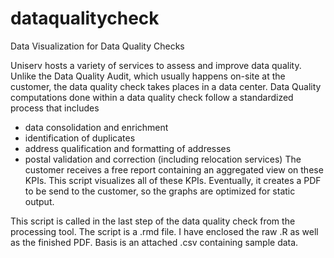 # dataqualitycheck
Data Visualization for Data Quality Checks

Uniserv hosts a variety of services to assess and improve data quality. Unlike the Data Quality Audit, which usually happens on-site at the customer, the data quality check takes places in a data center. Data Quality computations done within a data quality check follow a standardized process that includes
- data consolidation and enrichment
- identification of duplicates
- address qualification and formatting of addresses
- postal validation and correction (including relocation services)
The customer receives a free report containing an aggregated view on these KPIs. This script visualizes all of these KPIs. Eventually, it creates a PDF to be send to the customer, so the graphs are optimized for static output. 

This script is called in the last step of the data quality check from the processing tool. The script is a .rmd file. I have enclosed the raw .R as well as the finished PDF. Basis is an attached .csv containing sample data.


